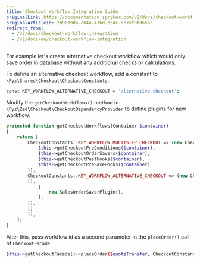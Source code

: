 ```yaml
---
title: Checkout Workflow Integration Guide
originalLink: https://documentation.spryker.com/v2/docs/checkout-workflow-integration
originalArticleId: 2d90d9da-c84a-43bd-b5dc-5b7ef9fd65ac
redirect_from:
  - /v2/docs/checkout-workflow-integration
  - /v2/docs/en/checkout-workflow-integration
---
```


For example let's create alternative checkout workflow which would only save order in database without any additional checks or calculations.

To define an alternative checkout workflow, add a constant to `\Pyz\Shared\Checkout\CheckoutConstants`:

```bash
const KEY_WORKFLOW_ALTERNATIVE_CHECKOUT = 'alternative-checkout';
```

Modify the `getCheckoutWorkflows()` method in `\Pyz\Zed\Checkout\CheckoutDependencyProvider` to define plugins for new workflow:

```php
protected function getCheckoutWorkflows(Container $container)
{
	return [
		CheckoutConstants::KEY_WORKFLOW_MULTISTEP_CHECKOUT => (new CheckoutWorkflowPluginContainer(
			$this->getCheckoutPreConditions($container),
			$this->getCheckoutOrderSavers($container),
			$this->getCheckoutPostHooks($container),
			$this->getCheckoutPreSaveHooks($container)
		)),
		CheckoutConstants::KEY_WORKFLOW_ALTERNATIVE_CHECKOUT => (new CheckoutWorkflowPluginContainer(
		[],
			[
				new SalesOrderSaverPlugin(),
			],
		[],
		[]
		)),
	];
}
```

After this, pass workflow id as a second parameter in the `placeOrder()` call of `CheckoutFacade`.

```bash
$this->getCheckoutFacade()->placeOrder($quoteTransfer, CheckoutConstants::KEY_WORKFLOW_ALTERNATIVE_CHECKOUT);
```
